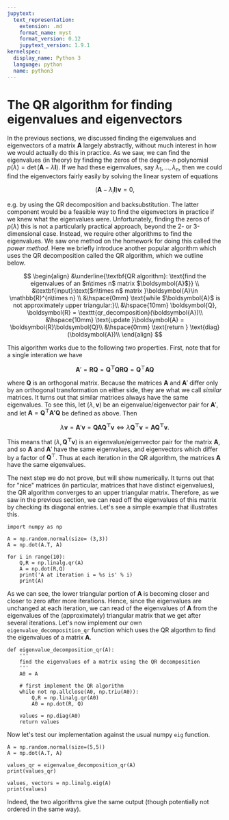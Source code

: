 ```yaml
---
jupytext:
  text_representation:
    extension: .md
    format_name: myst
    format_version: 0.12
    jupytext_version: 1.9.1
kernelspec:
  display_name: Python 3
  language: python
  name: python3
---
```


# The QR algorithm for finding eigenvalues and eigenvectors

In the previous sections, we discussed finding the eigenvalues and eigenvectors of a matrix $\boldsymbol{A}$ largely abstractly, without much interest in how we would actually do this in practice. As we saw, we can find the eigenvalues (in theory) by finding the zeros of the degree-$n$ polynomial $p(\lambda) = \det(\boldsymbol{A} - \lambda \boldsymbol{I})$. If we had these eigenvalues, say $\lambda_1,\dots, \lambda_n$, then we could find the eigenvectors fairly easily by solving the linear system of equations

$$
(\boldsymbol{A} - \lambda_i \boldsymbol{I})\boldsymbol{v} = 0,
$$

e.g. by using the QR decomposition and backsubstitution. The latter component would be a feasible way to find the eigenvectors in practice if we knew what the eigenvalues were. Unfortunately, finding the zeros of $p(\lambda)$ this is not a particularly practical approach, beyond the 2- or 3-dimensional case. Instead, we require other algorithms to find the eigenvalues. We saw one method on the homework for doing this called the _power method_. Here we briefly introduce another popular algorithm which uses the QR decomposition called the QR algorithm, which we outline below.

$$
\begin{align}
&\underline{\textbf{QR algorithm}: \text{find the eigenvalues of an $n\times n$ matrix $\boldsymbol{A}$}} \\
&\textbf{input}:\text{$n\times n$ matrix }\boldsymbol{A}\in \mathbb{R}^{n\times n} \\
&\hspace{0mm} \text{while $\boldsymbol{A}$ is not approximately upper triangular:}\\
&\hspace{10mm} \boldsymbol{Q}, \boldsymbol{R} = \texttt{qr_decomposition}(\boldsymbol{A})\\
&\hspace{10mm} \text{update }\boldsymbol{A} = \boldsymbol{R}\boldsymbol{Q}\\
&\hspace{0mm} \text{return } \text{diag}(\boldsymbol{A})\\
\end{align}
$$

This algorithm works due to the following two properties. First, note that for a single interation we have

$$
\boldsymbol{A}' = \boldsymbol{RQ} = \boldsymbol{Q^\top Q R Q} = \boldsymbol{Q}^\top \boldsymbol{AQ}
$$

where $\boldsymbol{Q}$ is an orthogonal matrix. Because the matrices $\boldsymbol{A}$ and $\boldsymbol{A}'$ differ only by an orthogonal transformation on either side, they are what we call _similar_ matrices. It turns out that similar matrices always have the same eigenvalues. To see this, let $(\lambda, \boldsymbol{v})$ be an eigenvalue/eigenvector pair for $\boldsymbol{A}'$, and let $\boldsymbol{A} = \boldsymbol{Q^\top\boldsymbol{A}'\boldsymbol{Q}}$ be defined as above. Then

$$
\lambda\boldsymbol{v} = \boldsymbol{A}'\boldsymbol{v} = \boldsymbol{QA Q^\top v} \iff \lambda \boldsymbol{Q^\top v} = \boldsymbol{A Q^\top v}.
$$

This means that $(\lambda, \boldsymbol{Q^\top v})$ is an eigenvalue/eigenvector pair for the matrix $\boldsymbol{A}$, and so $\boldsymbol{A}$ and $\boldsymbol{A}'$ have the same eigenvalues, and eigenvectors which differ by a factor of $\boldsymbol{Q}^\top$. Thus at each iteration in the QR algorithm, the matrices $\boldsymbol{A}$ have the same eigenvalues.

The next step we do not prove, but will show numerically. It turns out that for "nice" matrices (in particular, matrices that have distinct eigenvalues), the QR algorithm converges to an upper triangular matrix. Therefore, as we saw in the previous section, we can read off the eigenvalues of this matrix by checking its diagonal entries. Let's see a simple example that illustrates this.

```{code-cell}
import numpy as np

A = np.random.normal(size= (3,3))
A = np.dot(A.T, A)

for i in range(10):
    Q,R = np.linalg.qr(A)
    A = np.dot(R,Q)
    print('A at iteration i = %s is' % i)
    print(A)
```

As we can see, the lower triangular portion of $\boldsymbol{A}$ is becoming closer and closer to zero after more iterations. Hence, since the eigenvalues are unchanged at each iteration, we can read of the eigenvalues of $\boldsymbol{A}$ from the eigenvalues of the (approximately) triangular matrix that we get after several iterations. Let's now implement our own `eigenvalue_decomposition_qr` function which uses the QR algorthm to find the eigenvalues of a matrix $\boldsymbol{A}$.

```{code-cell}
def eigenvalue_decomposition_qr(A):
    '''
    find the eigenvalues of a matrix using the QR decomposition
    '''
    A0 = A

    # first implement the QR algorithm
    while not np.allclose(A0, np.triu(A0)):
        Q,R = np.linalg.qr(A0)
        A0 = np.dot(R, Q)

    values = np.diag(A0)
    return values
```

Now let's test our implementation against the usual numpy `eig` function.

```{code-cell}
A = np.random.normal(size=(5,5))
A = np.dot(A.T, A)

values_qr = eigenvalue_decomposition_qr(A)
print(values_qr)

values, vectors = np.linalg.eig(A)
print(values)
```

Indeed, the two algorithms give the same output (though potentially not ordered in the same way).
